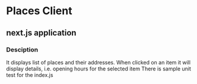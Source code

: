 # Places Client
## next.js application
### Desciption
It displays list of places and their addresses. When clicked on an item it will display details, i.e. opening hours for the selected item
There is sample unit test for the index.js
